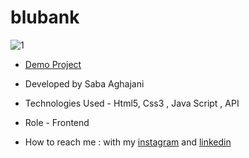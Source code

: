# blubank
![1](https://github.com/Saba-Aghajani-developer/api-logIn/assets/135870519/64f8e177-15af-431a-993d-cd632dcb035b)

- [Demo Project](https://blubank.vercel.app/)

- Developed by Saba Aghajani
  
- Technologies Used - Html5, Css3 , Java Script , API

- Role - Frontend

- How to reach me : with my [instagram](https://instagram.com/saba_aghajani_developer?utm_source=qr&igshid=MzNlNGNkZWQ4Mg%3D%3D) and [linkedin](https://www.linkedin.com/in/saba-a-69b608208)

